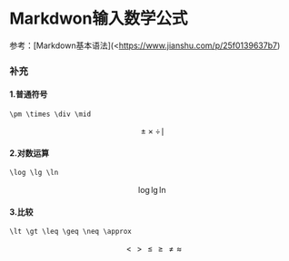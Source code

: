# Markdwon输入数学公式

参考：[Markdown基本语法](<https://www.jianshu.com/p/25f0139637b7)

### 补充

#### 1.普通符号

```
\pm \times \div \mid
```

$$
\pm \times \div \mid 
$$

#### 2.对数运算

```markdown
\log \lg \ln
```

$$
\log \lg \ln
$$

#### 3.比较

```python
\lt \gt \leq \geq \neq \approx
```

$$
\lt \gt \leq \geq \neq \approx
$$



